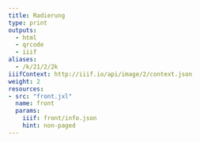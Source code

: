 ```yaml
---
title: Radierung
type: print
outputs:
  - html
  - qrcode
  - iiif
aliases:
  - /k/21/2/2k
iiifContext: http://iiif.io/api/image/2/context.json
weight: 2
resources:
- src: "front.jxl"
  name: front
  params:
    iiif: front/info.json
    hint: non-paged
---
```

